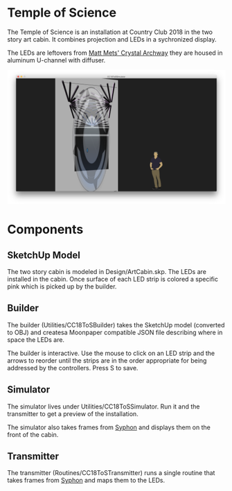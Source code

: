 # Temple of Science

The Temple of Science is an installation at Country Club 2018 in the two story
art cabin.  It combines projection and LEDs in a sychronized display.

The LEDs are leftovers from 
[Matt Mets' Crystal Archway](https://www.evilmadscientist.com/2013/making-at-maker-faire/)
they are housed in aluminum U-channel with diffuser. 

![ToS Simulator](screenshot.png)

# Components

## SketchUp Model

The two story cabin is modeled in Design/ArtCabin.skp.  The LEDs are installed in
the cabin.  Once surface of each LED strip is colored a specific pink which is
picked up by the builder.

## Builder

The builder (Utilities/CC18ToSBuilder) takes the SketchUp model (converted to 
OBJ) and createsa Moonpaper compatible JSON file describing where in space the
LEDs are.

The builder is interactive.  Use the mouse to click on an LED strip and the
arrows to reorder until the strips are in the order appropriate for being 
addressed by the controllers. Press S to save.

## Simulator

The simulator lives under Utilities/CC18ToSSimulator.  Run it and the 
transmitter to get a preview of the installation.

The simulator also takes frames from [Syphon](http://syphon.v002.info) and
displays them on the front of the cabin.

## Transmitter

The transmitter (Routines/CC18ToSTransmitter) runs a single routine that takes
frames from [Syphon](http://syphon.v002.info) and maps them to the LEDs.  


